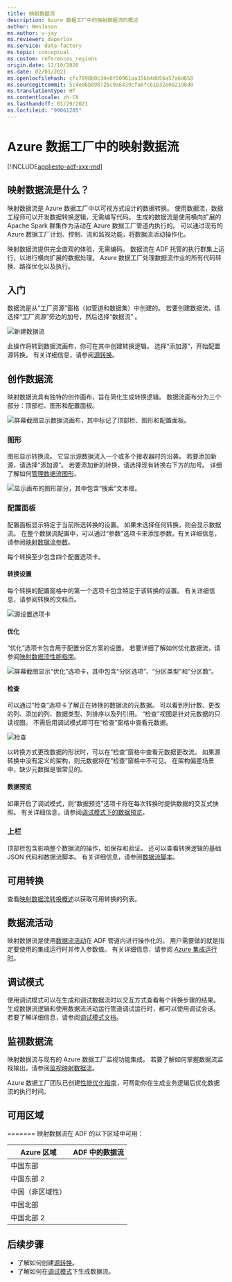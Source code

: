 ```yaml
---
title: 映射数据流
description: Azure 数据工厂中的映射数据流的概述
author: WenJason
ms.author: v-jay
ms.reviewer: daperlov
ms.service: data-factory
ms.topic: conceptual
ms.custom: references_regions
origin.date: 12/10/2020
ms.date: 02/01/2021
ms.openlocfilehash: cfc7098b0c34e8f50961aa356b4db56a57a6d658
ms.sourcegitcommit: 5c4ed6b098726c9a6439cfa6fc61b32e062198d0
ms.translationtype: HT
ms.contentlocale: zh-CN
ms.lasthandoff: 01/29/2021
ms.locfileid: "99061205"
---
```

# <a name="mapping-data-flows-in-azure-data-factory"></a>Azure 数据工厂中的映射数据流

[!INCLUDE[appliesto-adf-xxx-md](includes/appliesto-adf-xxx-md.md)]

## <a name="what-are-mapping-data-flows"></a>映射数据流是什么？

映射数据流是 Azure 数据工厂中以可视方式设计的数据转换。 使用数据流，数据工程师可以开发数据转换逻辑，无需编写代码。 生成的数据流是使用横向扩展的 Apache Spark 群集作为活动在 Azure 数据工厂管道内执行的。 可以通过现有的 Azure 数据工厂计划、控制、流和监视功能，将数据流活动操作化。

映射数据流提供完全直观的体验，无需编码。 数据流在 ADF 托管的执行群集上运行，以进行横向扩展的数据处理。 Azure 数据工厂处理数据流作业的所有代码转换、路径优化以及执行。

## <a name="getting-started"></a>入门

数据流是从“工厂资源”窗格（如管道和数据集）中创建的。 若要创建数据流，请选择“工厂资源”旁边的加号，然后选择“数据流” 。 

![新建数据流](media/data-flow/new-data-flow.png)

此操作将转到数据流画布，你可在其中创建转换逻辑。 选择“添加源”，开始配置源转换。 有关详细信息，请参阅[源转换](data-flow-source.md)。

## <a name="authoring-data-flows"></a>创作数据流

映射数据流具有独特的创作画布，旨在简化生成转换逻辑。 数据流画布分为三个部分：顶部栏、图形和配置面板。 

![屏幕截图显示数据流画布，其中标记了顶部栏、图形和配置面板。](media/data-flow/canvas-1.png "画布")

### <a name="graph"></a>图形

图形显示转换流。 它显示源数据流入一个或多个接收器时的沿袭。 若要添加新源，请选择“添加源”。 若要添加新的转换，请选择现有转换右下方的加号。 详细了解如何[管理数据流图形](concepts-data-flow-manage-graph.md)。

![显示画布的图形部分，其中包含“搜索”文本框。](media/data-flow/canvas-2.png)

### <a name="configuration-panel"></a>配置面板

配置面板显示特定于当前所选转换的设置。 如果未选择任何转换，则会显示数据流。 在整个数据流配置中，可以通过“参数”选项卡来添加参数。有关详细信息，请参阅[映射数据流参数](parameters-data-flow.md)。

每个转换至少包含四个配置选项卡。

#### <a name="transformation-settings"></a>转换设置

每个转换的配置窗格中的第一个选项卡包含特定于该转换的设置。 有关详细信息，请参阅转换的文档页。

![源设置选项卡](media/data-flow/source1.png "源设置选项卡")

#### <a name="optimize"></a>优化

“优化”选项卡包含用于配置分区方案的设置。 若要详细了解如何优化数据流，请参阅[映射数据流性能指南](concepts-data-flow-performance.md)。

![屏幕截图显示“优化”选项卡，其中包含“分区选项”、“分区类型”和“分区数”。](media/data-flow/optimize.png)

#### <a name="inspect"></a>检查

可以通过“检查”选项卡了解正在转换的数据流的元数据。 可以看到列计数、更改的列、添加的列、数据类型、列排序以及列引用。 “检查”视图是针对元数据的只读视图。 不需启用调试模式即可在“检查”窗格中查看元数据。

![检查](media/data-flow/inspect1.png "检查")

以转换方式更改数据的形状时，可以在“检查”窗格中查看元数据更改流。 如果源转换中没有定义的架构，则元数据将在“检查”窗格中不可见。 在架构偏差场景中，缺少元数据是很常见的。

#### <a name="data-preview"></a>数据预览

如果开启了调试模式，则“数据预览”选项卡将在每次转换时提供数据的交互式快照。 有关详细信息，请参阅[调试模式下的数据预览](concepts-data-flow-debug-mode.md#data-preview)。

### <a name="top-bar"></a>上栏

顶部栏包含影响整个数据流的操作，如保存和验证。 还可以查看转换逻辑的基础 JSON 代码和数据流脚本。 有关详细信息，请参阅[数据流脚本](data-flow-script.md)。

## <a name="available-transformations"></a>可用转换

查看[映射数据流转换概述](data-flow-transformation-overview.md)以获取可用转换的列表。

## <a name="data-flow-activity"></a>数据流活动

映射数据流是使用[数据流活动](control-flow-execute-data-flow-activity.md)在 ADF 管道内进行操作化的。 用户需要做的就是指定要使用的集成运行时并传入参数值。 有关详细信息，请参阅 [Azure 集成运行时](concepts-integration-runtime.md#azure-integration-runtime)。

## <a name="debug-mode"></a>调试模式

使用调试模式可以在生成和调试数据流时以交互方式查看每个转换步骤的结果。 生成数据流逻辑和使用数据流活动运行管道调试运行时，都可以使用调试会话。 若要了解详细信息，请参阅[调试模式文档](concepts-data-flow-debug-mode.md)。

## <a name="monitoring-data-flows"></a>监视数据流

映射数据流与现有的 Azure 数据工厂监视功能集成。 若要了解如何掌握数据流监视输出，请参阅[监视映射数据流](concepts-data-flow-monitoring.md)。

Azure 数据工厂团队已创建[性能优化指南](concepts-data-flow-performance.md)，可帮助你在生成业务逻辑后优化数据流的执行时间。

## <a name="available-regions"></a>可用区域

======= 映射数据流在 ADF 的以下区域中可用：

| Azure 区域 | ADF 中的数据流 |
| ------------ | ----------------- |
| 中国东部 |      |
| 中国东部 2  |   |
| 中国（非区域性） | |
| 中国北部 |     |
| 中国北部 2 | |

## <a name="next-steps"></a>后续步骤

* 了解如何创建[源转换](data-flow-source.md)。
* 了解如何在[调试模式](concepts-data-flow-debug-mode.md)下生成数据流。
